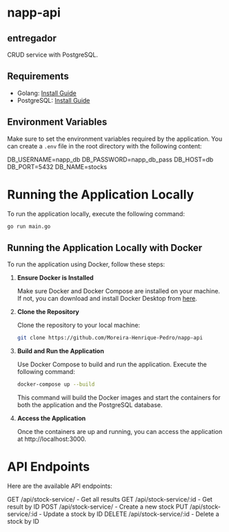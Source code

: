 # napp-api

## entregador

CRUD service with PostgreSQL.

## Requirements

* Golang: [Install Guide](https://golang.org/doc/install)
* PostgreSQL: [Install Guide](https://www.postgresql.org/)

## Environment Variables

Make sure to set the environment variables required by the application. You can create a `.env` file in the root directory with the following content:

DB_USERNAME=napp_db
DB_PASSWORD=napp_db_pass
DB_HOST=db
DB_PORT=5432
DB_NAME=stocks

# Running the Application Locally

To run the application locally, execute the following command:

```bash
go run main.go
```

## Running the Application Locally with Docker

To run the application using Docker, follow these steps:

1. **Ensure Docker is Installed**

   Make sure Docker and Docker Compose are installed on your machine. If not, you can download and install Docker Desktop from [here](https://www.docker.com/products/docker-desktop).

2. **Clone the Repository**

   Clone the repository to your local machine:

   ```bash
   git clone https://github.com/Moreira-Henrique-Pedro/napp-api
   ```

3. **Build and Run the Application**

    Use Docker Compose to build and run the application. Execute the following command:

    ```bash
    docker-compose up --build
    ```

    This command will build the Docker images and start the containers for both the application and the PostgreSQL database.

4. **Access the Application**

    Once the containers are up and running, you can access the application at http://localhost:3000.

# API Endpoints

Here are the available API endpoints:

GET /api/stock-service/ - Get all results
GET /api/stock-service/:id - Get result by ID
POST /api/stock-service/ - Create a new stock
PUT /api/stock-service/:id - Update a stock by ID
DELETE /api/stock-service/:id - Delete a stock by ID


